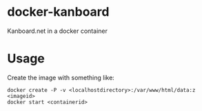 # docker-kanboard
Kanboard.net in a docker container

# Usage
Create the image with something like:
```
docker create -P -v <localhostdirectory>:/var/www/html/data:z <imageid>
docker start <containerid>
```

